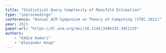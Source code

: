 ```yaml
---
title: "Statistical Query Complexity of Manifold Estimation"
type: "inproceedings"
conference: "Annual ACM Symposium on Theory of Computing (STOC 2021)"
year: 2021
paper-url: "https://dl.acm.org/doi/10.1145/3406325.3451135"
authors:
    - "Eddie Aamari"
    - "Alexander Knop"
---
```

